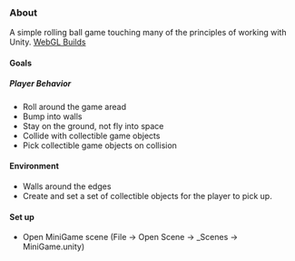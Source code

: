 ### About 
A simple rolling ball game touching many of the principles of working with Unity. [WebGL Builds](http://rdok.github.io/roll-a-ball/)

#### Goals

##### Player Behavior
- Roll around the game aread
- Bump into walls
- Stay on the ground, not fly into space
- Collide with collectible game objects
- Pick collectible game objects on collision  


#### Environment
- Walls around the edges
- Create and set a set of collectible objects for the player to pick up.

#### Set up
- Open MiniGame scene (File -> Open Scene -> _Scenes -> MiniGame.unity)
